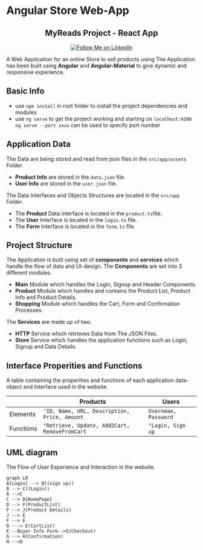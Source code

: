 # Angular Store Web-App
<h2 align="center">MyReads Project - React App</h2>

<p align="center">
<a href="https://www.linkedin.com/in/mamdouh-morad/">
    <img alt="Follow Me on LinkedIn" src="https://img.shields.io/badge/LinkedIn-0077B5?style=for-the-badge&logo=linkedin&logoColor=white">
</a>

A Web Application for an online Store to sell products using 
The Application has been built using **Angular** and **Angular-Material** to give dynamic and responsive experience.

## Basic Info
* use ``npm install`` in root folder to install the project dependencies and modules
* use ``ng serve`` to get the project working and starting on ``localhost:4200``
``ng serve --port xxxx`` can be used to specify port number


## Application Data

The Data are being stored and read from json files in the ``src/app/assets`` Folder.
* **Product Info** are stored in the ``data.json`` file.
* **User Info** are stored in the ``user.json`` file.

The Data Interfaces and Objects Structures are located in the ``src/app`` Folder.
* The **Product** Data interface is located in the ``product.ts``file.
* The **User** Interface is located in the ``login.ts`` file.
* The **Form** Interface is located in the ``form.ts`` file.

## Project Structure
The Application is built using set of **components** and **services** which handle the flow of data and UI-design. 
The **Components** are set into 3 different modules. 
* **Main** Module which handles the Login, Signup and Header Components.
* **Product** Module which handles and contains the Product List, Product Info and Product Details.
* **Shopping** Module which handles the Cart, Form and Confirmation Processes.

The **Services** are made up of two. 
* **HTTP** Service which retrieves Data from The JSON Files.
* **Store** Service which handles the application functions such as Login, Signup and Data Details.



## Interface Properities and Functions

A table containing the properities and functions of each application data-object and Interface used in the website.

|                |Products                                      | Users                      |
|----------------|----------------------------------------------|----------------------------|
|Elements        |`'ID, Name, URL, Description, Price, Amount`  |`Usernmae, Password`        |
|Functions       |`"Retrieve, Update, Add2Cart, RemoveFromCart` |`"Login, Sign up`           |




## UML diagram
The Flow of User Experience and Interaction in the website. 

```mermaid
graph LR
A[Login] --> B((sign up))
B --> C((Login))
A -->C
C --> D{HomePage}
D --> F(ProductList)
F --> J(Product Details)
J --> E
F --> E
D ---> E(CartList)
E --Buyer Info Form-->G(Checkout)
G --> H(Confirmation)
H -->D
